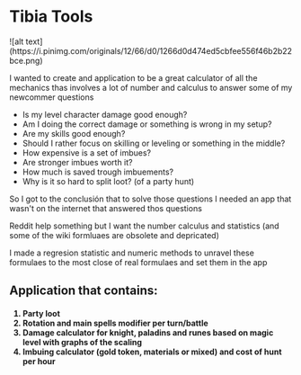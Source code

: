 <h1> Tibia Tools</h1>
![alt text](https://i.pinimg.com/originals/12/66/d0/1266d0d474ed5cbfee556f46b2b22bce.png)
<p>I wanted to create and application to be a great calculator of all the mechanics thas involves a lot of number and calculus to answer some of my newcommer questions</p>
<ul>
<li>Is my level character damage good enough?</li>
<li>Am I doing the correct damage or something is wrong in my setup?</li>
<li>Are my skills good enough?</li>
<li>Should I rather focus on skilling or leveling or something in the middle?</li>
<li>How expensive is a set of imbues?</li>
<li>Are stronger imbues worth it?</li>
<li>How much is saved trough imbuements?</li>
<li>Why is it so hard to split loot? (of a party hunt)</li>
</ul>
<p>So I got to the conclusión that to solve those questions I needed an app that wasn't on the internet that answered thos questions</p>
<p>Reddit help something but I want the number calculus and statistics (and some of the wiki formluaes are obsolete and depricated)</p>
<p>I made a regresion statistic and numeric methods to unravel these formulaes to the most close of real formulaes and set them in the app</p>

<h2>Application that contains: </h2>
<h4>
<ol>
<li>Party loot</li>
<li>Rotation and main spells modifier per turn/battle</li>
<li>Damage calculator for knight, paladins and runes based on magic level with graphs of the scaling</li>
<li>Imbuing calculator (gold token, materials or mixed) and cost of hunt per hour</li>
</ol>
</h4>
